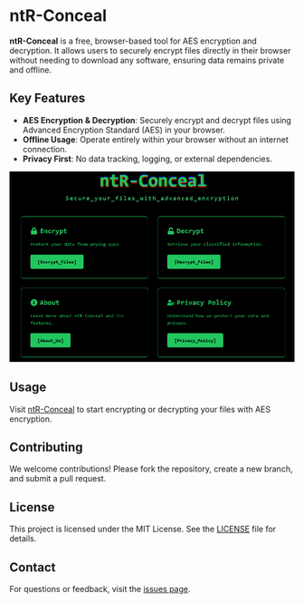 # ntR-Conceal

**ntR-Conceal** is a free, browser-based tool for AES encryption and decryption. It allows users to securely encrypt files directly in their browser without needing to download any software, ensuring data remains private and offline.

## Key Features

- **AES Encryption & Decryption**: Securely encrypt and decrypt files using Advanced Encryption Standard (AES) in your browser.
- **Offline Usage**: Operate entirely within your browser without an internet connection.
- **Privacy First**: No data tracking, logging, or external dependencies.

![ntR-Conceal Preview](public/preview.png)

## Usage

Visit [ntR-Conceal](https://ntr-conceal.vercel.app/) to start encrypting or decrypting your files with AES encryption.

## Contributing

We welcome contributions! Please fork the repository, create a new branch, and submit a pull request.

## License

This project is licensed under the MIT License. See the [LICENSE](LICENSE) file for details.

## Contact

For questions or feedback, visit the [issues page](https://github.com/bishwassagar/ntR-Conceal/issues).
